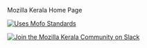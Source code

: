Mozilla Kerala Home Page

[![Uses Mofo Standards](https://MozillaFoundation.github.io/mofo-standards/badge.svg)](https://github.com/MozillaFoundation/mofo-standards)

[![Join the Mozilla Kerala Community on Slack](https://mozillakerala.herokuapp.com/badge.svg)](https://mozillakerala.herokuapp.com)

